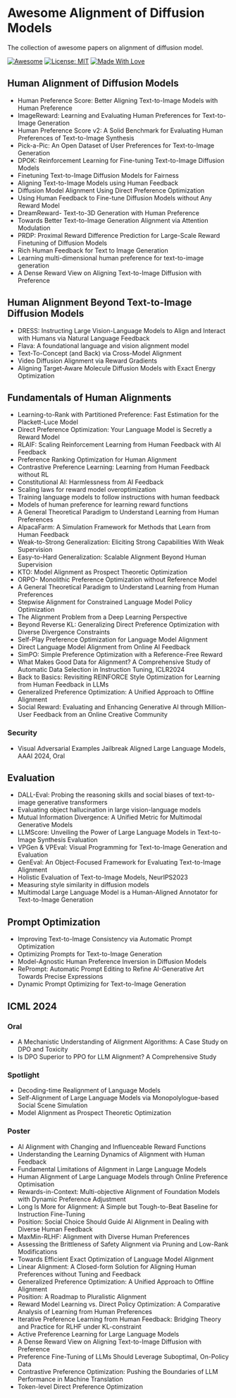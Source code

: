 # Awesome Alignment of Diffusion Models

The collection of awesome papers on alignment of diffusion model.

[![Awesome](https://cdn.rawgit.com/sindresorhus/awesome/d7305f38d29fed78fa85652e3a63e154dd8e8829/media/badge.svg)](https://github.com/zeke-xie/awesome-alignment-of-diffusion-models)
[![License: MIT](https://img.shields.io/badge/License-MIT-green.svg)](https://opensource.org/licenses/MIT)
[![Made With Love](https://img.shields.io/badge/Made%20With-Love-red.svg)](https://github.com/chetanraj/awesome-github-badges)

## Human Alignment of Diffusion Models

* Human Preference Score: Better Aligning Text-to-Image Models with Human Preference
* ImageReward: Learning and Evaluating Human Preferences for Text-to-Image Generation
* Human Preference Score v2: A Solid Benchmark for Evaluating Human Preferences of Text-to-Image Synthesis
* Pick-a-Pic: An Open Dataset of User Preferences for Text-to-Image Generation
* DPOK: Reinforcement Learning for Fine-tuning Text-to-Image Diffusion Models
* Finetuning Text-to-Image Diffusion Models for Fairness
* Aligning Text-to-Image Models using Human Feedback
* Diffusion Model Alignment Using Direct Preference Optimization
* Using Human Feedback to Fine-tune Diffusion Models without Any Reward Model
* DreamReward- Text-to-3D Generation with Human Preference
* Towards Better Text-to-Image Generation Alignment via Attention Modulation
* PRDP: Proximal Reward Difference Prediction for Large-Scale Reward Finetuning of Diffusion Models
* Rich Human Feedback for Text to Image Generation
* Learning multi-dimensional human preference for text-to-image generation
* A Dense Reward View on Aligning Text-to-Image Diffusion with Preference
  
## Human Alignment Beyond Text-to-Image Diffusion Models 

* DRESS: Instructing Large Vision-Language Models to Align and Interact with Humans via Natural Language Feedback
* Flava: A foundational language and vision alignment model
* Text-To-Concept (and Back) via Cross-Model Alignment
* Video Diffusion Alignment via Reward Gradients
* Aligning Target-Aware Molecule Diffusion Models with Exact Energy Optimization

## Fundamentals of Human Alignments

* Learning-to-Rank with Partitioned Preference: Fast Estimation for the Plackett-Luce Model
* Direct Preference Optimization: Your Language Model is Secretly a Reward Model
* RLAIF: Scaling Reinforcement Learning from Human Feedback with AI Feedback
* Preference Ranking Optimization for Human Alignment
* Contrastive Preference Learning: Learning from Human Feedback without RL
* Constitutional AI: Harmlessness from AI Feedback
* Scaling laws for reward model overoptimization
* Training language models to follow instructions with human feedback
* Models of human preference for learning reward functions
* A General Theoretical Paradigm to Understand Learning from Human Preferences
* AlpacaFarm: A Simulation Framework for Methods that Learn from Human Feedback
* Weak-to-Strong Generalization: Eliciting Strong Capabilities With Weak Supervision
* Easy-to-Hard Generalization: Scalable Alignment Beyond Human Supervision
* KTO: Model Alignment as Prospect Theoretic Optimization
* ORPO- Monolithic Preference Optimization without Reference Model
* A General Theoretical Paradigm to Understand Learning from Human Preferences
* Stepwise Alignment for Constrained Language Model Policy Optimization
* The Alignment Problem from a Deep Learning Perspective
* Beyond Reverse KL: Generalizing Direct Preference Optimization with Diverse Divergence Constraints
* Self-Play Preference Optimization for Language Model Alignment
* Direct Language Model Alignment from Online AI Feedback
* SimPO: Simple Preference Optimization with a Reference-Free Reward
* What Makes Good Data for Alignment? A Comprehensive Study of Automatic Data Selection in Instruction Tuning, ICLR2024
* Back to Basics: Revisiting REINFORCE Style Optimization for Learning from Human Feedback in LLMs
* Generalized Preference Optimization: A Unified Approach to Offline Alignment
* Social Reward: Evaluating and Enhancing Generative AI through Million-User Feedback from an Online Creative Community
  
### Security
* Visual Adversarial Examples Jailbreak Aligned Large Language Models, AAAI 2024, Oral
  
## Evaluation

* DALL-Eval: Probing the reasoning skills and social biases of text-to-image generative transformers
* Evaluating object hallucination in large vision-language models
* Mutual Information Divergence: A Unified Metric for Multimodal Generative Models
* LLMScore: Unveiling the Power of Large Language Models in Text-to-Image Synthesis Evaluation
* VPGen & VPEval: Visual Programming for Text-to-Image Generation and Evaluation
* GenEval: An Object-Focused Framework for Evaluating Text-to-Image Alignment
* Holistic Evaluation of Text-to-Image Models, NeurIPS2023
* Measuring style similarity in diffusion models
* Multimodal Large Language Model is a Human-Aligned Annotator for Text-to-Image Generation

## Prompt Optimization
* Improving Text-to-Image Consistency via Automatic Prompt Optimization
* Optimizing Prompts for Text-to-Image Generation
* Model-Agnostic Human Preference Inversion in Diffusion Models
* RePrompt: Automatic Prompt Editing to Refine AI-Generative Art Towards Precise Expressions
* Dynamic Prompt Optimizing for Text-to-Image Generation
 

## ICML 2024
### Oral
* A Mechanistic Understanding of Alignment Algorithms: A Case Study on DPO and Toxicity
* Is DPO Superior to PPO for LLM Alignment? A Comprehensive Study

### Spotlight
* Decoding-time Realignment of Language Models
* Self-Alignment of Large Language Models via Monopolylogue-based Social Scene Simulation
* Model Alignment as Prospect Theoretic Optimization

### Poster
* AI Alignment with Changing and Influenceable Reward Functions
* Understanding the Learning Dynamics of Alignment with Human Feedback
* Fundamental Limitations of Alignment in Large Language Models
* Human Alignment of Large Language Models through Online Preference Optimisation
* Rewards-in-Context: Multi-objective Alignment of Foundation Models with Dynamic Preference Adjustment
* Long Is More for Alignment: A Simple but Tough-to-Beat Baseline for Instruction Fine-Tuning
* Position: Social Choice Should Guide AI Alignment in Dealing with Diverse Human Feedback
* MaxMin-RLHF: Alignment with Diverse Human Preferences
* Assessing the Brittleness of Safety Alignment via Pruning and Low-Rank Modifications
* Towards Efficient Exact Optimization of Language Model Alignment
* Linear Alignment: A Closed-form Solution for Aligning Human Preferences without Tuning and Feedback
* Generalized Preference Optimization: A Unified Approach to Offline Alignment
* Position: A Roadmap to Pluralistic Alignment
* Reward Model Learning vs. Direct Policy Optimization: A Comparative Analysis of Learning from Human Preferences
* Iterative Preference Learning from Human Feedback: Bridging Theory and Practice for RLHF under KL-constraint
* Active Preference Learning for Large Language Models
* A Dense Reward View on Aligning Text-to-Image Diffusion with Preference
* Preference Fine-Tuning of LLMs Should Leverage Suboptimal, On-Policy Data
* Contrastive Preference Optimization: Pushing the Boundaries of LLM Performance in Machine Translation
* Token-level Direct Preference Optimization
